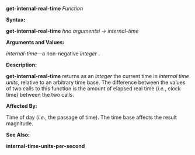 **get-internal-real-time** *Function* 



**Syntax:** 



**get-internal-real-time** *hno argumentsi → internal-time* 



**Arguments and Values:** 



*internal-time*—a non-negative *integer* . 



**Description:** 



**get-internal-real-time** returns as an *integer* the current time in *internal time units*, relative to an arbitrary time base. The difference between the values of two calls to this function is the amount of elapsed real time (*i.e.*, clock time) between the two calls. 



**Affected By:** 



Time of day (*i.e.*, the passage of time). The time base affects the result magnitude. 



 



 



**See Also:** 



**internal-time-units-per-second** 



